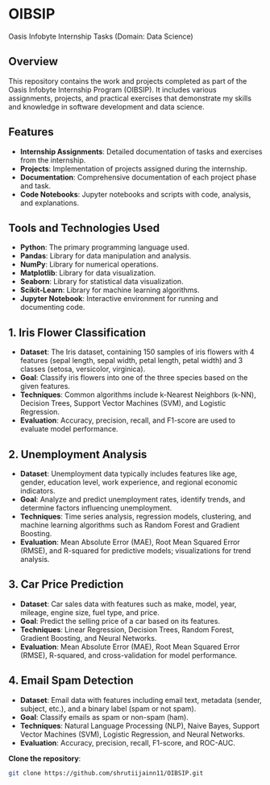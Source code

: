 # OIBSIP
Oasis Infobyte Internship Tasks (Domain: Data Science)

## Overview
This repository contains the work and projects completed as part of the Oasis Infobyte Internship Program (OIBSIP). It includes various assignments, projects, and practical exercises that demonstrate my skills and knowledge in software development and data science.

## Features
- **Internship Assignments**: Detailed documentation of tasks and exercises from the internship.
- **Projects**: Implementation of projects assigned during the internship.
- **Documentation**: Comprehensive documentation of each project phase and task.
- **Code Notebooks**: Jupyter notebooks and scripts with code, analysis, and explanations.

## Tools and Technologies Used
- **Python**: The primary programming language used.
- **Pandas**: Library for data manipulation and analysis.
- **NumPy**: Library for numerical operations.
- **Matplotlib**: Library for data visualization.
- **Seaborn**: Library for statistical data visualization.
- **Scikit-Learn**: Library for machine learning algorithms.
- **Jupyter Notebook**: Interactive environment for running and documenting code.

## 1. Iris Flower Classification
- **Dataset**: The Iris dataset, containing 150 samples of iris flowers with 4 features (sepal length, sepal width, petal length, petal width) and 3 classes (setosa, versicolor, virginica).
- **Goal**: Classify iris flowers into one of the three species based on the given features.
- **Techniques**: Common algorithms include k-Nearest Neighbors (k-NN), Decision Trees, Support Vector Machines (SVM), and Logistic Regression.
- **Evaluation**: Accuracy, precision, recall, and F1-score are used to evaluate model performance.

## 2. Unemployment Analysis
- **Dataset**: Unemployment data typically includes features like age, gender, education level, work experience, and regional economic indicators.
- **Goal**: Analyze and predict unemployment rates, identify trends, and determine factors influencing unemployment.
- **Techniques**: Time series analysis, regression models, clustering, and machine learning algorithms such as Random Forest and Gradient Boosting.
- **Evaluation**: Mean Absolute Error (MAE), Root Mean Squared Error (RMSE), and R-squared for predictive models; visualizations for trend analysis.

## 3. Car Price Prediction
- **Dataset**: Car sales data with features such as make, model, year, mileage, engine size, fuel type, and price.
- **Goal**: Predict the selling price of a car based on its features.
- **Techniques**: Linear Regression, Decision Trees, Random Forest, Gradient Boosting, and Neural Networks.
- **Evaluation**: Mean Absolute Error (MAE), Root Mean Squared Error (RMSE), R-squared, and cross-validation for model performance.

## 4. Email Spam Detection
- **Dataset**: Email data with features including email text, metadata (sender, subject, etc.), and a binary label (spam or not spam).
- **Goal**: Classify emails as spam or non-spam (ham).
- **Techniques**: Natural Language Processing (NLP), Naive Bayes, Support Vector Machines (SVM), Logistic Regression, and Neural Networks.
- **Evaluation**: Accuracy, precision, recall, F1-score, and ROC-AUC.

**Clone the repository**:
```bash
git clone https://github.com/shrutiijainn11/OIBSIP.git

